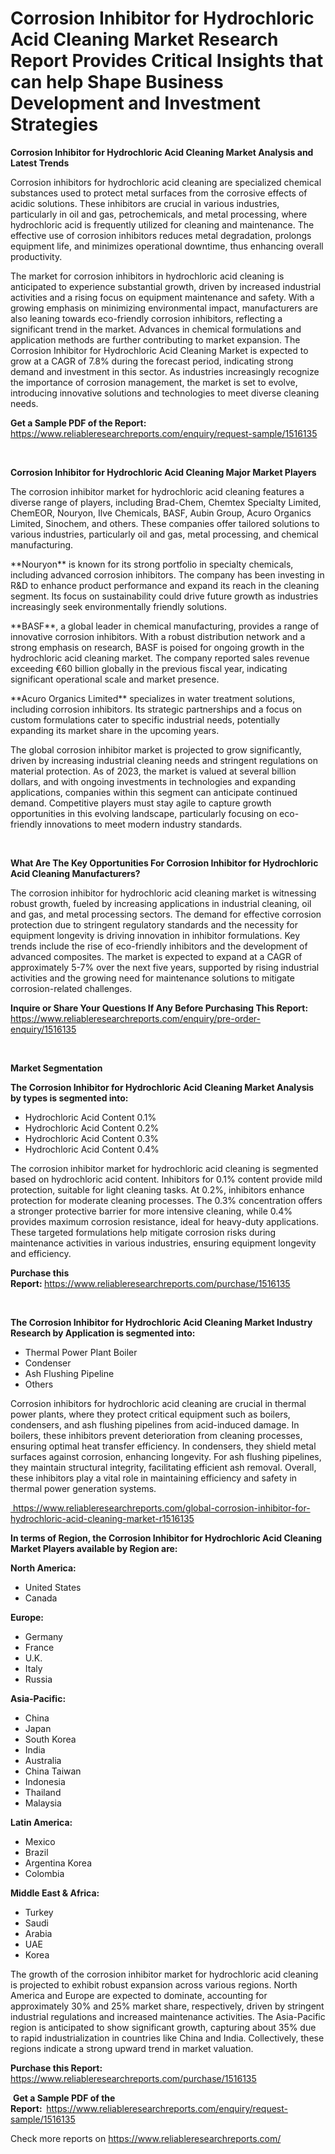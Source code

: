 <p><h1>Corrosion Inhibitor for Hydrochloric Acid Cleaning Market Research Report Provides Critical Insights that can help Shape Business Development and Investment Strategies</h1></p><p><strong>Corrosion Inhibitor for Hydrochloric Acid Cleaning Market Analysis and Latest Trends</strong></p>
<p><p>Corrosion inhibitors for hydrochloric acid cleaning are specialized chemical substances used to protect metal surfaces from the corrosive effects of acidic solutions. These inhibitors are crucial in various industries, particularly in oil and gas, petrochemicals, and metal processing, where hydrochloric acid is frequently utilized for cleaning and maintenance. The effective use of corrosion inhibitors reduces metal degradation, prolongs equipment life, and minimizes operational downtime, thus enhancing overall productivity.</p><p>The market for corrosion inhibitors in hydrochloric acid cleaning is anticipated to experience substantial growth, driven by increased industrial activities and a rising focus on equipment maintenance and safety. With a growing emphasis on minimizing environmental impact, manufacturers are also leaning towards eco-friendly corrosion inhibitors, reflecting a significant trend in the market. Advances in chemical formulations and application methods are further contributing to market expansion. The Corrosion Inhibitor for Hydrochloric Acid Cleaning Market is expected to grow at a CAGR of 7.8% during the forecast period, indicating strong demand and investment in this sector. As industries increasingly recognize the importance of corrosion management, the market is set to evolve, introducing innovative solutions and technologies to meet diverse cleaning needs.</p></p>
<p><strong>Get a Sample PDF of the Report:&nbsp;</strong> <a href="https://www.reliableresearchreports.com/enquiry/request-sample/1516135?utm_campaign=2219&utm_medium=2&utm_source=Github&utm_content=ia&utm_term=29032025&utm_id=corrosion-inhibitor-for-hydrochloric-acid-cleaning">https://www.reliableresearchreports.com/enquiry/request-sample/1516135</a></p>
<p>&nbsp;</p>
<p><strong>Corrosion Inhibitor for Hydrochloric Acid Cleaning Major Market Players</strong></p>
<p><p>The corrosion inhibitor market for hydrochloric acid cleaning features a diverse range of players, including Brad-Chem, Chemtex Specialty Limited, ChemEOR, Nouryon, Ilve Chemicals, BASF, Aubin Group, Acuro Organics Limited, Sinochem, and others. These companies offer tailored solutions to various industries, particularly oil and gas, metal processing, and chemical manufacturing.</p><p>**Nouryon** is known for its strong portfolio in specialty chemicals, including advanced corrosion inhibitors. The company has been investing in R&D to enhance product performance and expand its reach in the cleaning segment. Its focus on sustainability could drive future growth as industries increasingly seek environmentally friendly solutions.</p><p>**BASF**, a global leader in chemical manufacturing, provides a range of innovative corrosion inhibitors. With a robust distribution network and a strong emphasis on research, BASF is poised for ongoing growth in the hydrochloric acid cleaning market. The company reported sales revenue exceeding €60 billion globally in the previous fiscal year, indicating significant operational scale and market presence.</p><p>**Acuro Organics Limited** specializes in water treatment solutions, including corrosion inhibitors. Its strategic partnerships and a focus on custom formulations cater to specific industrial needs, potentially expanding its market share in the upcoming years.</p><p>The global corrosion inhibitor market is projected to grow significantly, driven by increasing industrial cleaning needs and stringent regulations on material protection. As of 2023, the market is valued at several billion dollars, and with ongoing investments in technologies and expanding applications, companies within this segment can anticipate continued demand. Competitive players must stay agile to capture growth opportunities in this evolving landscape, particularly focusing on eco-friendly innovations to meet modern industry standards.</p></p>
<p>&nbsp;</p>
<p><strong>What Are The Key Opportunities For Corrosion Inhibitor for Hydrochloric Acid Cleaning Manufacturers?</strong></p>
<p><p>The corrosion inhibitor for hydrochloric acid cleaning market is witnessing robust growth, fueled by increasing applications in industrial cleaning, oil and gas, and metal processing sectors. The demand for effective corrosion protection due to stringent regulatory standards and the necessity for equipment longevity is driving innovation in inhibitor formulations. Key trends include the rise of eco-friendly inhibitors and the development of advanced composites. The market is expected to expand at a CAGR of approximately 5-7% over the next five years, supported by rising industrial activities and the growing need for maintenance solutions to mitigate corrosion-related challenges.</p></p>
<p><strong>Inquire or Share Your Questions If Any Before Purchasing This Report:</strong> <a href="https://www.reliableresearchreports.com/enquiry/pre-order-enquiry/1516135?utm_campaign=2219&utm_medium=2&utm_source=Github&utm_content=ia&utm_term=29032025&utm_id=corrosion-inhibitor-for-hydrochloric-acid-cleaning">https://www.reliableresearchreports.com/enquiry/pre-order-enquiry/1516135</a></p>
<p>&nbsp;</p>
<p><strong>Market Segmentation</strong></p>
<p><strong>The Corrosion Inhibitor for Hydrochloric Acid Cleaning Market Analysis by types is segmented into:</strong></p>
<p><ul><li>Hydrochloric Acid Content 0.1%</li><li>Hydrochloric Acid Content 0.2%</li><li>Hydrochloric Acid Content 0.3%</li><li>Hydrochloric Acid Content 0.4%</li></ul></p>
<p><p>The corrosion inhibitor market for hydrochloric acid cleaning is segmented based on hydrochloric acid content. Inhibitors for 0.1% content provide mild protection, suitable for light cleaning tasks. At 0.2%, inhibitors enhance protection for moderate cleaning processes. The 0.3% concentration offers a stronger protective barrier for more intensive cleaning, while 0.4% provides maximum corrosion resistance, ideal for heavy-duty applications. These targeted formulations help mitigate corrosion risks during maintenance activities in various industries, ensuring equipment longevity and efficiency.</p></p>
<p><strong>Purchase this Report:&nbsp;</strong><a href="https://www.reliableresearchreports.com/purchase/1516135?utm_campaign=2219&utm_medium=2&utm_source=Github&utm_content=ia&utm_term=29032025&utm_id=corrosion-inhibitor-for-hydrochloric-acid-cleaning">https://www.reliableresearchreports.com/purchase/1516135</a></p>
<p>&nbsp;</p>
<p><strong>The Corrosion Inhibitor for Hydrochloric Acid Cleaning Market Industry Research by Application is segmented into:</strong></p>
<p><ul><li>Thermal Power Plant Boiler</li><li>Condenser</li><li>Ash Flushing Pipeline</li><li>Others</li></ul></p>
<p><p>Corrosion inhibitors for hydrochloric acid cleaning are crucial in thermal power plants, where they protect critical equipment such as boilers, condensers, and ash flushing pipelines from acid-induced damage. In boilers, these inhibitors prevent deterioration from cleaning processes, ensuring optimal heat transfer efficiency. In condensers, they shield metal surfaces against corrosion, enhancing longevity. For ash flushing pipelines, they maintain structural integrity, facilitating efficient ash removal. Overall, these inhibitors play a vital role in maintaining efficiency and safety in thermal power generation systems.</p></p>
<p><a href="https://www.reliableresearchreports.com/global-corrosion-inhibitor-for-hydrochloric-acid-cleaning-market-r1516135?utm_campaign=2219&utm_medium=2&utm_source=Github&utm_content=ia&utm_term=29032025&utm_id=corrosion-inhibitor-for-hydrochloric-acid-cleaning">&nbsp;https://www.reliableresearchreports.com/global-corrosion-inhibitor-for-hydrochloric-acid-cleaning-market-r1516135</a></p>
<p><strong>In terms of Region, the Corrosion Inhibitor for Hydrochloric Acid Cleaning Market Players available by Region are:</strong></p>
<p>
    <p> <strong> North America: </strong>
        <ul>
            <li>United States</li>
            <li>Canada</li>
        </ul>
        </p> 
    <p> <strong> Europe: </strong>
        <ul>
            <li>Germany</li>
            <li>France</li>
            <li>U.K.</li>
            <li>Italy</li>
            <li>Russia</li>
        </ul>
        </p> 
    <p> <strong> Asia-Pacific: </strong>
        <ul>
            <li>China</li>
            <li>Japan</li>
            <li>South Korea</li>
            <li>India</li>
            <li>Australia</li>
            <li>China Taiwan</li>
            <li>Indonesia</li>
            <li>Thailand</li>
            <li>Malaysia</li>
        </ul>
        </p> 
    <p> <strong> Latin America: </strong>
        <ul>
            <li>Mexico</li>
            <li>Brazil</li>
            <li>Argentina Korea</li>
            <li>Colombia</li>
        </ul>
        </p> 
    <p> <strong> Middle East & Africa: </strong>
        <ul>
            <li>Turkey</li>
            <li>Saudi</li>
            <li>Arabia</li>
            <li>UAE</li>
            <li>Korea</li>
        </ul>
    </p>
    </p>
<p><p>The growth of the corrosion inhibitor market for hydrochloric acid cleaning is projected to exhibit robust expansion across various regions. North America and Europe are expected to dominate, accounting for approximately 30% and 25% market share, respectively, driven by stringent industrial regulations and increased maintenance activities. The Asia-Pacific region is anticipated to show significant growth, capturing about 35% due to rapid industrialization in countries like China and India. Collectively, these regions indicate a strong upward trend in market valuation.</p></p>
<p><strong>Purchase this Report: </strong><a href="https://www.reliableresearchreports.com/purchase/1516135?utm_campaign=2219&utm_medium=2&utm_source=Github&utm_content=ia&utm_term=29032025&utm_id=corrosion-inhibitor-for-hydrochloric-acid-cleaning">https://www.reliableresearchreports.com/purchase/1516135</a></p>
<p>&nbsp;<strong>Get a Sample PDF of the Report:&nbsp;&nbsp;</strong><a href="https://www.reliableresearchreports.com/enquiry/request-sample/1516135?utm_campaign=2219&utm_medium=2&utm_source=Github&utm_content=ia&utm_term=29032025&utm_id=corrosion-inhibitor-for-hydrochloric-acid-cleaning">https://www.reliableresearchreports.com/enquiry/request-sample/1516135</a></p>
<p><strong></strong></p>
<p>Check more reports on <a href="https://www.reliableresearchreports.com/?utm_campaign=2219&utm_medium=2&utm_source=Github&utm_content=ia&utm_term=29032025&utm_id=corrosion-inhibitor-for-hydrochloric-acid-cleaning">https://www.reliableresearchreports.com/</a></p>